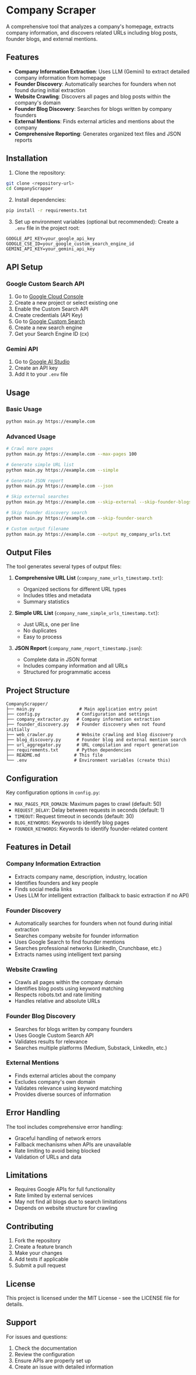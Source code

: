 # Company Scraper

A comprehensive tool that analyzes a company's homepage, extracts company information, and discovers related URLs including blog posts, founder blogs, and external mentions.

## Features

- **Company Information Extraction**: Uses LLM (Gemini) to extract detailed company information from homepage
- **Founder Discovery**: Automatically searches for founders when not found during initial extraction
- **Website Crawling**: Discovers all pages and blog posts within the company's domain
- **Founder Blog Discovery**: Searches for blogs written by company founders
- **External Mentions**: Finds external articles and mentions about the company
- **Comprehensive Reporting**: Generates organized text files and JSON reports

## Installation

1. Clone the repository:
```bash
git clone <repository-url>
cd CompanyScrapper
```

2. Install dependencies:
```bash
pip install -r requirements.txt
```

3. Set up environment variables (optional but recommended):
Create a `.env` file in the project root:
```env
GOOGLE_API_KEY=your_google_api_key
GOOGLE_CSE_ID=your_google_custom_search_engine_id
GEMINI_API_KEY=your_gemini_api_key
```

## API Setup

### Google Custom Search API
1. Go to [Google Cloud Console](https://console.cloud.google.com/)
2. Create a new project or select existing one
3. Enable the Custom Search API
4. Create credentials (API Key)
5. Go to [Google Custom Search](https://cse.google.com/)
6. Create a new search engine
7. Get your Search Engine ID (cx)

### Gemini API
1. Go to [Google AI Studio](https://makersuite.google.com/app/apikey)
2. Create an API key
3. Add it to your `.env` file

## Usage

### Basic Usage
```bash
python main.py https://example.com
```

### Advanced Usage
```bash
# Crawl more pages
python main.py https://example.com --max-pages 100

# Generate simple URL list
python main.py https://example.com --simple

# Generate JSON report
python main.py https://example.com --json

# Skip external searches
python main.py https://example.com --skip-external --skip-founder-blogs

# Skip founder discovery search
python main.py https://example.com --skip-founder-search

# Custom output filename
python main.py https://example.com --output my_company_urls.txt
```

## Output Files

The tool generates several types of output files:

1. **Comprehensive URL List** (`company_name_urls_timestamp.txt`):
   - Organized sections for different URL types
   - Includes titles and metadata
   - Summary statistics

2. **Simple URL List** (`company_name_simple_urls_timestamp.txt`):
   - Just URLs, one per line
   - No duplicates
   - Easy to process

3. **JSON Report** (`company_name_report_timestamp.json`):
   - Complete data in JSON format
   - Includes company information and all URLs
   - Structured for programmatic access

## Project Structure

```
CompanyScrapper/
├── main.py                 # Main application entry point
├── config.py              # Configuration and settings
├── company_extractor.py   # Company information extraction
├── founder_discovery.py   # Founder discovery when not found initially
├── web_crawler.py         # Website crawling and blog discovery
├── blog_discovery.py      # Founder blog and external mention search
├── url_aggregator.py      # URL compilation and report generation
├── requirements.txt       # Python dependencies
├── README.md             # This file
└── .env                  # Environment variables (create this)
```

## Configuration

Key configuration options in `config.py`:

- `MAX_PAGES_PER_DOMAIN`: Maximum pages to crawl (default: 50)
- `REQUEST_DELAY`: Delay between requests in seconds (default: 1)
- `TIMEOUT`: Request timeout in seconds (default: 30)
- `BLOG_KEYWORDS`: Keywords to identify blog pages
- `FOUNDER_KEYWORDS`: Keywords to identify founder-related content

## Features in Detail

### Company Information Extraction
- Extracts company name, description, industry, location
- Identifies founders and key people
- Finds social media links
- Uses LLM for intelligent extraction (fallback to basic extraction if no API)

### Founder Discovery
- Automatically searches for founders when not found during initial extraction
- Searches company website for founder information
- Uses Google Search to find founder mentions
- Searches professional networks (LinkedIn, Crunchbase, etc.)
- Extracts names using intelligent text parsing

### Website Crawling
- Crawls all pages within the company domain
- Identifies blog posts using keyword matching
- Respects robots.txt and rate limiting
- Handles relative and absolute URLs

### Founder Blog Discovery
- Searches for blogs written by company founders
- Uses Google Custom Search API
- Validates results for relevance
- Searches multiple platforms (Medium, Substack, LinkedIn, etc.)

### External Mentions
- Finds external articles about the company
- Excludes company's own domain
- Validates relevance using keyword matching
- Provides diverse sources of information

## Error Handling

The tool includes comprehensive error handling:
- Graceful handling of network errors
- Fallback mechanisms when APIs are unavailable
- Rate limiting to avoid being blocked
- Validation of URLs and data

## Limitations

- Requires Google APIs for full functionality
- Rate limited by external services
- May not find all blogs due to search limitations
- Depends on website structure for crawling

## Contributing

1. Fork the repository
2. Create a feature branch
3. Make your changes
4. Add tests if applicable
5. Submit a pull request

## License

This project is licensed under the MIT License - see the LICENSE file for details.

## Support

For issues and questions:
1. Check the documentation
2. Review the configuration
3. Ensure APIs are properly set up
4. Create an issue with detailed information 